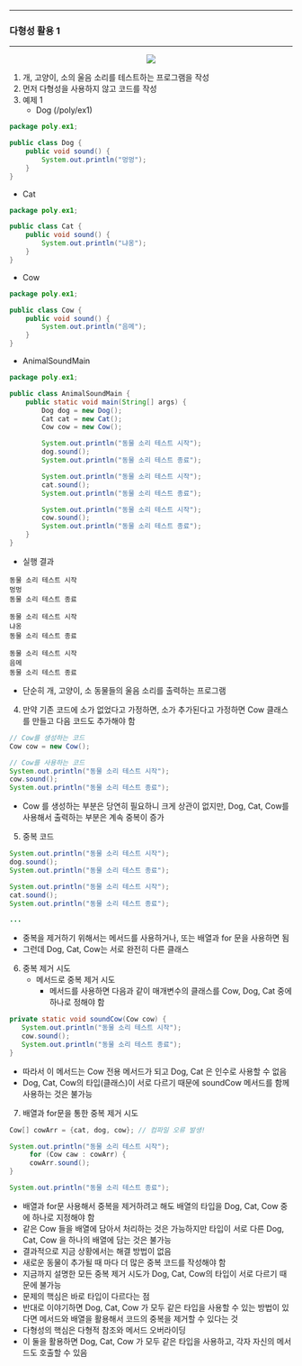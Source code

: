 -----
### 다형성 활용 1
-----
<div align="center">
<img src="https://github.com/user-attachments/assets/9f4c9373-46b9-4d96-a54f-6ca3280696d6">
</div>

1. 개, 고양이, 소의 울음 소리를 테스트하는 프로그램을 작성
2. 먼저 다형성을 사용하지 않고 코드를 작성
3. 예제 1
   - Dog (/poly/ex1)
```java
package poly.ex1;

public class Dog {
    public void sound() {
        System.out.println("멍멍");
    }
}
```
   - Cat
```java
package poly.ex1;

public class Cat {
    public void sound() {
        System.out.println("냐옹");
    }
}
```
 
   - Cow
```java
package poly.ex1;

public class Cow {
    public void sound() {
        System.out.println("음메");
    }
}
```

  - AnimalSoundMain
```java
package poly.ex1;

public class AnimalSoundMain {
    public static void main(String[] args) {
        Dog dog = new Dog();
        Cat cat = new Cat();
        Cow cow = new Cow();

        System.out.println("동물 소리 테스트 시작");
        dog.sound();
        System.out.println("동물 소리 테스트 종료");

        System.out.println("동물 소리 테스트 시작");
        cat.sound();
        System.out.println("동물 소리 테스트 종료");

        System.out.println("동물 소리 테스트 시작");
        cow.sound();
        System.out.println("동물 소리 테스트 종료");
    }
}
```
   - 실행 결과
```
동물 소리 테스트 시작
멍멍
동물 소리 테스트 종료

동물 소리 테스트 시작
냐옹
동물 소리 테스트 종료

동물 소리 테스트 시작
음메
동물 소리 테스트 종료
```

  - 단순히 개, 고양이, 소 동물들의 울음 소리를 출력하는 프로그램

4. 만약 기존 코드에 소가 없었다고 가정하면, 소가 추가된다고 가정하면 Cow 클래스를 만들고 다음 코드도 추가해야 함
```java
// Cow를 생성하는 코드
Cow cow = new Cow();

// Cow를 사용하는 코드
System.out.println("동물 소리 테스트 시작");
cow.sound();
System.out.println("동물 소리 테스트 종료");
```
   - Cow 를 생성하는 부분은 당연히 필요하니 크게 상관이 없지만, Dog, Cat, Cow를 사용해서 출력하는 부분은 계속 중복이 증가

5. 중복 코드
```java
System.out.println("동물 소리 테스트 시작");
dog.sound();
System.out.println("동물 소리 테스트 종료");

System.out.println("동물 소리 테스트 시작");
cat.sound();
System.out.println("동물 소리 테스트 종료");

...
```
  - 중복을 제거하기 위해서는 메서드를 사용하거나, 또는 배열과 for 문을 사용하면 됨
  - 그런데 Dog, Cat, Cow는 서로 완전히 다른 클래스

6. 중복 제거 시도
   - 메서드로 중복 제거 시도
      + 메서드를 사용하면 다음과 같이 매개변수의 클래스를 Cow, Dog, Cat 중에 하나로 정해야 함
```java
private static void soundCow(Cow cow) {
   System.out.println("동물 소리 테스트 시작");
   cow.sound();
   System.out.println("동물 소리 테스트 종료");
}
```
   - 따라서 이 메서드는 Cow 전용 메서드가 되고 Dog, Cat 은 인수로 사용할 수 없음
   - Dog, Cat, Cow의 타입(클래스)이 서로 다르기 때문에 soundCow 메서드를 함께 사용하는 것은 불가능

7. 배열과 for문을 통한 중복 제거 시도
```java
Cow[] cowArr = {cat, dog, cow}; // 컴파일 오류 발생!

System.out.println("동물 소리 테스트 시작");
     for (Cow caw : cowArr) {
     cowArr.sound();
}

System.out.println("동물 소리 테스트 종료");
```
   - 배열과 for문 사용해서 중복을 제거하려고 해도 배열의 타입을 Dog, Cat, Cow 중에 하나로 지정해야 함
   - 같은 Cow 들을 배열에 담아서 처리하는 것은 가능하지만 타입이 서로 다른 Dog, Cat, Cow 을 하나의 배열에 담는 것은 불가능
   - 결과적으로 지금 상황에서는 해결 방법이 없음
   - 새로운 동물이 추가될 때 마다 더 많은 중복 코드를 작성해야 함
   - 지금까지 설명한 모든 중복 제거 시도가 Dog, Cat, Cow의 타입이 서로 다르기 때문에 불가능
   - 문제의 핵심은 바로 타입이 다르다는 점
   - 반대로 이야기하면 Dog, Cat, Cow 가 모두 같은 타입을 사용할 수 있는 방법이 있다면 메서드와 배열을 활용해서 코드의 중복을 제거할 수 있다는 것
   - 다형성의 핵심은 다형적 참조와 메서드 오버라이딩
   - 이 둘을 활용하면 Dog, Cat, Cow 가 모두 같은 타입을 사용하고, 각자 자신의 메서드도 호출할 수 있음
